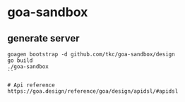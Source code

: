# goa-sandbox

## generate server 

```
goagen bootstrap -d github.com/tkc/goa-sandbox/design
go build
./goa-sandbox 
``

# Api reference
https://goa.design/reference/goa/design/apidsl/#apidsl
